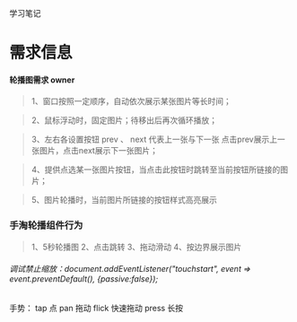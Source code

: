 学习笔记

# 需求信息
#### 轮播图需求 owner
> 1、窗口按照一定顺序，自动依次展示某张图片等长时间；

> 2、鼠标浮动时，固定图片；待移出后再次循环播放；

> 3、左右各设置按钮 prev 、 next 代表上一张与下一张 点击prev展示上一张图片，点击next展示下一张图片；

> 4、提供点选某一张图片按钮，当点击此按钮时跳转至当前按钮所链接的图片；

> 5、图片轮播时，当前图片所链接的按钮样式高亮展示

### 手淘轮播组件行为
> 1、5秒轮播图
> 2、点击跳转
> 3、拖动滑动
> 4、按边界展示图片
> 
> 
> 
> 

###### 调试禁止缩放：document.addEventListener("touchstart", event => event.preventDefault(), {passive:false});
手势：
tap 点  pan 拖动 flick 快速拖动 press 长按
